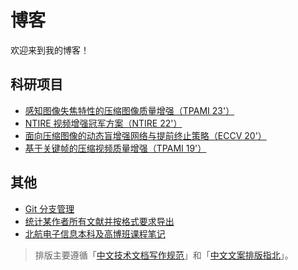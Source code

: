 # 博客

欢迎来到我的博客！

## 科研项目

- [感知图像失焦特性的压缩图像质量增强（TPAMI 23'）](https://github.com/ryanxingql/blog/blob/main/posts/daqe.md)
- [NTIRE 视频增强冠军方案（NTIRE 22'）](https://github.com/ryanxingql/winner-ntire22-vqe/blob/main/blog_zh.md)
- [面向压缩图像的动态盲增强网络与提前终止策略（ECCV 20'）](https://github.com/ryanxingql/rbqe/blob/master/blog_zh.md)
- [基于关键帧的压缩视频质量增强（TPAMI 19'）](https://github.com/ryanxingql/mfqev2.0/blob/master/blog_zh.md)

## 其他

- [Git 分支管理](https://github.com/ryanxingql/blog/blob/main/posts/git_branch.md)
- [统计某作者所有文献并按格式要求导出](https://github.com/ryanxingql/blog/blob/main/posts/bib.md)
- [北航电子信息本科及高博班课程笔记](https://github.com/ryanxingql/blog/blob/main/posts/buaa.md)

> 排版主要遵循「[中文技术文档写作规范](https://github.com/ruanyf/document-style-guide)」和「[中文文案排版指北](https://github.com/sparanoid/chinese-copywriting-guidelines)」。
